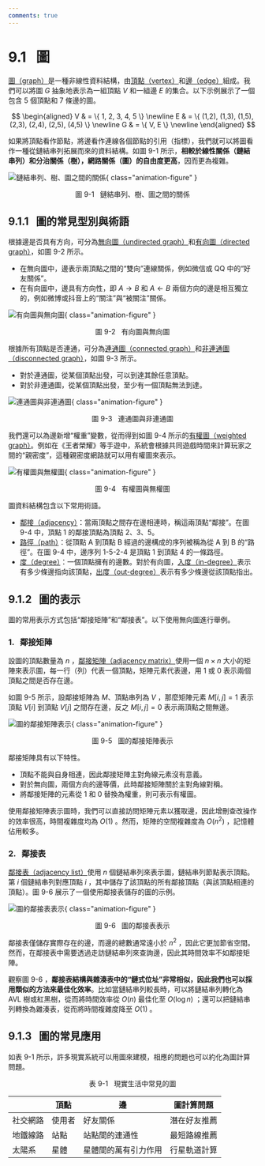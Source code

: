 ```yaml
---
comments: true
---
```


# 9.1 &nbsp; 圖

<u>圖（graph）</u>是一種非線性資料結構，由<u>頂點（vertex）</u>和<u>邊（edge）</u>組成。我們可以將圖 $G$ 抽象地表示為一組頂點 $V$ 和一組邊 $E$ 的集合。以下示例展示了一個包含 5 個頂點和 7 條邊的圖。

$$
\begin{aligned}
V & = \{ 1, 2, 3, 4, 5 \} \newline
E & = \{ (1,2), (1,3), (1,5), (2,3), (2,4), (2,5), (4,5) \} \newline
G & = \{ V, E \} \newline
\end{aligned}
$$

如果將頂點看作節點，將邊看作連線各個節點的引用（指標），我們就可以將圖看作一種從鏈結串列拓展而來的資料結構。如圖 9-1 所示，**相較於線性關係（鏈結串列）和分治關係（樹），網路關係（圖）的自由度更高**，因而更為複雜。

![鏈結串列、樹、圖之間的關係](graph.assets/linkedlist_tree_graph.png){ class="animation-figure" }

<p align="center"> 圖 9-1 &nbsp; 鏈結串列、樹、圖之間的關係 </p>

## 9.1.1 &nbsp; 圖的常見型別與術語

根據邊是否具有方向，可分為<u>無向圖（undirected graph）</u>和<u>有向圖（directed graph）</u>，如圖 9-2 所示。

- 在無向圖中，邊表示兩頂點之間的“雙向”連線關係，例如微信或 QQ 中的“好友關係”。
- 在有向圖中，邊具有方向性，即 $A \rightarrow B$ 和 $A \leftarrow B$ 兩個方向的邊是相互獨立的，例如微博或抖音上的“關注”與“被關注”關係。

![有向圖與無向圖](graph.assets/directed_graph.png){ class="animation-figure" }

<p align="center"> 圖 9-2 &nbsp; 有向圖與無向圖 </p>

根據所有頂點是否連通，可分為<u>連通圖（connected graph）</u>和<u>非連通圖（disconnected graph）</u>，如圖 9-3 所示。

- 對於連通圖，從某個頂點出發，可以到達其餘任意頂點。
- 對於非連通圖，從某個頂點出發，至少有一個頂點無法到達。

![連通圖與非連通圖](graph.assets/connected_graph.png){ class="animation-figure" }

<p align="center"> 圖 9-3 &nbsp; 連通圖與非連通圖 </p>

我們還可以為邊新增“權重”變數，從而得到如圖 9-4 所示的<u>有權圖（weighted graph）</u>。例如在《王者榮耀》等手遊中，系統會根據共同遊戲時間來計算玩家之間的“親密度”，這種親密度網路就可以用有權圖來表示。

![有權圖與無權圖](graph.assets/weighted_graph.png){ class="animation-figure" }

<p align="center"> 圖 9-4 &nbsp; 有權圖與無權圖 </p>

圖資料結構包含以下常用術語。

- <u>鄰接（adjacency）</u>：當兩頂點之間存在邊相連時，稱這兩頂點“鄰接”。在圖 9-4 中，頂點 1 的鄰接頂點為頂點 2、3、5。
- <u>路徑（path）</u>：從頂點 A 到頂點 B 經過的邊構成的序列被稱為從 A 到 B 的“路徑”。在圖 9-4 中，邊序列 1-5-2-4 是頂點 1 到頂點 4 的一條路徑。
- <u>度（degree）</u>：一個頂點擁有的邊數。對於有向圖，<u>入度（in-degree）</u>表示有多少條邊指向該頂點，<u>出度（out-degree）</u>表示有多少條邊從該頂點指出。

## 9.1.2 &nbsp; 圖的表示

圖的常用表示方式包括“鄰接矩陣”和“鄰接表”。以下使用無向圖進行舉例。

### 1. &nbsp; 鄰接矩陣

設圖的頂點數量為 $n$ ，<u>鄰接矩陣（adjacency matrix）</u>使用一個 $n \times n$ 大小的矩陣來表示圖，每一行（列）代表一個頂點，矩陣元素代表邊，用 $1$ 或 $0$ 表示兩個頂點之間是否存在邊。

如圖 9-5 所示，設鄰接矩陣為 $M$、頂點串列為 $V$ ，那麼矩陣元素 $M[i, j] = 1$ 表示頂點 $V[i]$ 到頂點 $V[j]$ 之間存在邊，反之 $M[i, j] = 0$ 表示兩頂點之間無邊。

![圖的鄰接矩陣表示](graph.assets/adjacency_matrix.png){ class="animation-figure" }

<p align="center"> 圖 9-5 &nbsp; 圖的鄰接矩陣表示 </p>

鄰接矩陣具有以下特性。

- 頂點不能與自身相連，因此鄰接矩陣主對角線元素沒有意義。
- 對於無向圖，兩個方向的邊等價，此時鄰接矩陣關於主對角線對稱。
- 將鄰接矩陣的元素從 $1$ 和 $0$ 替換為權重，則可表示有權圖。

使用鄰接矩陣表示圖時，我們可以直接訪問矩陣元素以獲取邊，因此增刪查改操作的效率很高，時間複雜度均為 $O(1)$ 。然而，矩陣的空間複雜度為 $O(n^2)$ ，記憶體佔用較多。

### 2. &nbsp; 鄰接表

<u>鄰接表（adjacency list）</u>使用 $n$ 個鏈結串列來表示圖，鏈結串列節點表示頂點。第 $i$ 個鏈結串列對應頂點 $i$ ，其中儲存了該頂點的所有鄰接頂點（與該頂點相連的頂點）。圖 9-6 展示了一個使用鄰接表儲存的圖的示例。

![圖的鄰接表表示](graph.assets/adjacency_list.png){ class="animation-figure" }

<p align="center"> 圖 9-6 &nbsp; 圖的鄰接表表示 </p>

鄰接表僅儲存實際存在的邊，而邊的總數通常遠小於 $n^2$ ，因此它更加節省空間。然而，在鄰接表中需要透過走訪鏈結串列來查詢邊，因此其時間效率不如鄰接矩陣。

觀察圖 9-6 ，**鄰接表結構與雜湊表中的“鏈式位址”非常相似，因此我們也可以採用類似的方法來最佳化效率**。比如當鏈結串列較長時，可以將鏈結串列轉化為 AVL 樹或紅黑樹，從而將時間效率從 $O(n)$ 最佳化至 $O(\log n)$ ；還可以把鏈結串列轉換為雜湊表，從而將時間複雜度降至 $O(1)$ 。

## 9.1.3 &nbsp; 圖的常見應用

如表 9-1 所示，許多現實系統可以用圖來建模，相應的問題也可以約化為圖計算問題。

<p align="center"> 表 9-1 &nbsp; 現實生活中常見的圖 </p>

<div class="center-table" markdown>

|          | 頂點 | 邊                   | 圖計算問題   |
| -------- | ---- | -------------------- | ------------ |
| 社交網路 | 使用者 | 好友關係             | 潛在好友推薦 |
| 地鐵線路 | 站點 | 站點間的連通性       | 最短路線推薦 |
| 太陽系   | 星體 | 星體間的萬有引力作用 | 行星軌道計算 |

</div>
